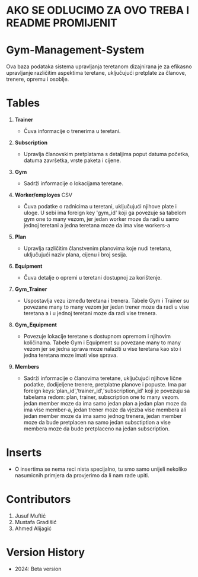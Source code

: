 # AKO SE ODLUCIMO ZA OVO TREBA I README PROMIJENIT

# Gym-Management-System

Ova baza podataka sistema upravljanja teretanom dizajnirana je za efikasno upravljanje različitim aspektima teretane, uključujući pretplate za članove, trenere, opremu i osoblje.

# Tables
1. **Trainer**
   
   - Čuva informacije o trenerima u teretani.
     
2. **Subscription**

   - Upravlja članovskim pretplatama s detaljima poput datuma početka, datuma završetka, vrste paketa i cijene.

3. **Gym**

   - Sadrži informacije o lokacijama teretane.
     
4. **Worker/employes** CSV

   - Čuva podatke o radnicima u teretani, uključujući njihove plate i uloge. U sebi ima foreign key 'gym_id' koji ga povezuje sa tabelom gym one to many vezom, jer jedan worker moze da radi u samo jednoj teretani a jedna teretana moze da ima vise workers-a
     
5. **Plan**

   - Upravlja različitim članstvenim planovima koje nudi teretana, uključujući naziv plana, cijenu i broj sesija.
     
6. **Equipment**

   - Čuva detalje o opremi u teretani dostupnoj za korištenje.
     
7. **Gym_Trainer**
   
   - Uspostavlja vezu između teretana i trenera. Tabele Gym i Trainer su povezane many to many vezom jer jedan trener moze da radi u vise teretana a i u jednoj teretani moze da radi vise trenera.
     
8. **Gym_Equipment**

   - Povezuje lokacije teretane s dostupnom opremom i njihovim količinama. Tabele Gym i Equipment su povezane many to many vezom jer se jedna sprava moze nalaziti u vise teretana kao sto i jedna teretana moze imati vise sprava.
  
9. **Members**

   - Sadrži informacije o članovima teretane, uključujući njihove lične podatke, dodijeljene trenere, pretplatne planove i popuste. Ima par foreign keys:'plan_id','trainer_id','subscription_id' koji je povezuju sa tabelama redom: plan, trainer, subscription one to many vezom. jedan member moze da ima samo jedan plan a jedan plan moze da ima vise member-a, jedan trener moze da vjezba vise membera ali jedan member moze da ima samo jednog trenera, jedan member moze da bude pretplacen na samo jedan subsctiption a vise membera moze da bude pretplaceno na jedan subscription.
  
# Inserts

   - O insertima se nema reci nista specijalno, tu smo samo unijeli nekoliko nasumicnih primjera da provjerimo da li nam rade upiti.

# Contributors

1. Jusuf Muftić
2. Mustafa Gradišić
3. Ahmed Alijagić

# Version History

- 2024: Beta version
     
